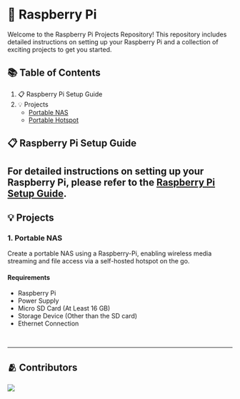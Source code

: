 # 🥧 Raspberry Pi

Welcome to the Raspberry Pi Projects Repository! This repository includes detailed instructions on setting up your Raspberry Pi and a collection of exciting projects to get you started.

## 📚 Table of Contents

1. 📋 Raspberry Pi Setup Guide
2. 💡 Projects
   - [Portable NAS](./Portable%20Raspberry-Pi%20NAS)
   - [Portable Hotspot](./Portable%20Raspberry-Pi%20NAS)

## 📋 Raspberry Pi Setup Guide

For detailed instructions on setting up your Raspberry Pi, please refer to the [Raspberry Pi Setup Guide](./Setup-Guide.md).
---

## 💡 Projects

### 1. Portable NAS

Create a portable NAS using a Raspberry-Pi, enabling wireless media streaming and file access via a self-hosted hotspot on the go.

#### Requirements
- Raspberry Pi
- Power Supply
- Micro SD Card (At Least 16 GB)
- Storage Device (Other than the SD card)
- Ethernet Connection

<br>

---


## 🫂 Contributors

<a href="https://github.com/ROFIES-IIITP/Raspberry-Pi/graphs/contributors">
  <img src="https://contrib.rocks/image?repo=ROFIES-IIITP/Raspberry-Pi" />
</a>

